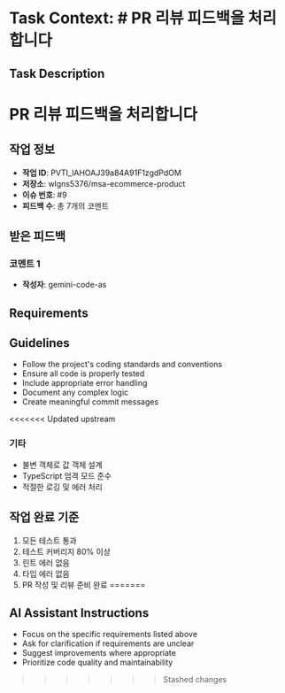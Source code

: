# Task Context: # PR 리뷰 피드백을 처리합니다

## Task Description
# PR 리뷰 피드백을 처리합니다

## 작업 정보
- **작업 ID**: PVTI_lAHOAJ39a84A91F1zgdPdOM
- **저장소**: wlgns5376/msa-ecommerce-product
- **이슈 번호**: #9
- **피드백 수**: 총 7개의 코멘트

## 받은 피드백

### 코멘트 1
- **작성자**: gemini-code-as

## Requirements


## Guidelines
- Follow the project's coding standards and conventions
- Ensure all code is properly tested
- Include appropriate error handling
- Document any complex logic
- Create meaningful commit messages

<<<<<<< Updated upstream
### 기타
- 불변 객체로 값 객체 설계
- TypeScript 엄격 모드 준수
- 적절한 로깅 및 에러 처리

## 작업 완료 기준
1. 모든 테스트 통과
2. 테스트 커버리지 80% 이상
3. 린트 에러 없음
4. 타입 에러 없음
5. PR 작성 및 리뷰 준비 완료
=======
## AI Assistant Instructions
- Focus on the specific requirements listed above
- Ask for clarification if requirements are unclear
- Suggest improvements where appropriate
- Prioritize code quality and maintainability
>>>>>>> Stashed changes
